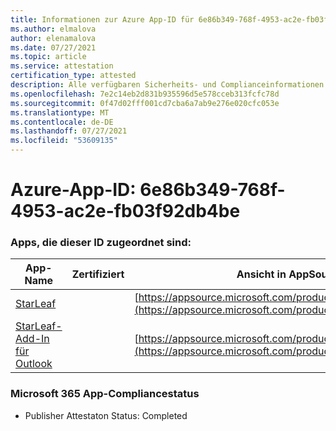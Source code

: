 ```yaml
---
title: Informationen zur Azure App-ID für 6e86b349-768f-4953-ac2e-fb03f92db4be
ms.author: elmalova
author: elenamalova
ms.date: 07/27/2021
ms.topic: article
ms.service: attestation
certification_type: attested
description: Alle verfügbaren Sicherheits- und Complianceinformationen für 6e86b349-768f-4953-ac2e-fb03f92db4be.
ms.openlocfilehash: 7e2c14eb2d831b935596d5e578cceb313fcfc78d
ms.sourcegitcommit: 0f47d02fff001cd7cba6a7ab9e276e020cfc053e
ms.translationtype: MT
ms.contentlocale: de-DE
ms.lasthandoff: 07/27/2021
ms.locfileid: "53609135"
---
```

# <a name="azure-app-id-6e86b349-768f-4953-ac2e-fb03f92db4be"></a>Azure-App-ID: 6e86b349-768f-4953-ac2e-fb03f92db4be


### <a name="apps-associated-with-this-id"></a>Apps, die dieser ID zugeordnet sind:
| **App-Name** | **Zertifiziert** | **Ansicht in AppSource** |
|--------------|---------------|-----------------------|
| [StarLeaf](https://docs.microsoft.com/microsoft-365-app-certification/forward/WA200000185) |  | [https://appsource.microsoft.com/product/office/WA200000185](https://appsource.microsoft.com/product/office/WA200000185) |
| [StarLeaf-Add-In für Outlook](https://docs.microsoft.com/microsoft-365-app-certification/forward/WA104381343) |  | [https://appsource.microsoft.com/product/office/WA104381343](https://appsource.microsoft.com/product/office/WA104381343) |

### <a name="microsoft-365-app-compliance-status"></a>Microsoft 365 App-Compliancestatus
- Publisher Attestaton Status: Completed
